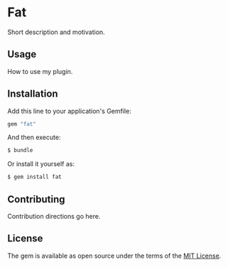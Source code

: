 # Fat
Short description and motivation.

## Usage
How to use my plugin.

## Installation
Add this line to your application's Gemfile:

```ruby
gem "fat"
```

And then execute:
```bash
$ bundle
```

Or install it yourself as:
```bash
$ gem install fat
```

## Contributing
Contribution directions go here.

## License
The gem is available as open source under the terms of the [MIT License](https://opensource.org/licenses/MIT).
